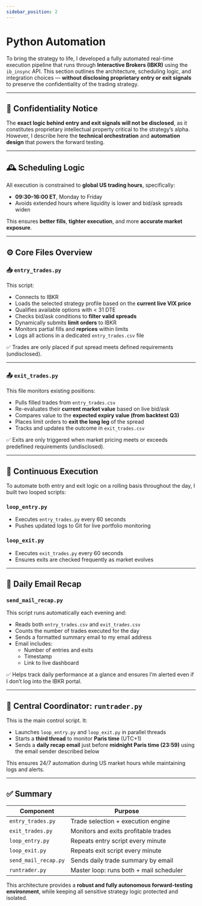 ```yaml
---
sidebar_position: 2
---
```


# Python Automation

To bring the strategy to life, I developed a fully automated real-time execution pipeline that runs through **Interactive Brokers (IBKR)** using the `ib_insync` API. This section outlines the architecture, scheduling logic, and integration choices — **without disclosing proprietary entry or exit signals** to preserve the confidentiality of the trading strategy.

---

## 🚫 Confidentiality Notice

The **exact logic behind entry and exit signals will not be disclosed**, as it constitutes proprietary intellectual property critical to the strategy’s alpha. However, I describe here the **technical orchestration** and **automation design** that powers the forward testing.

---


## 🕰️ Scheduling Logic

All execution is constrained to **global US trading hours**, specifically:
- **09:30–16:00 ET**, Monday to Friday
- Avoids extended hours where liquidity is lower and bid/ask spreads widen

This ensures **better fills**, **tighter execution**, and more **accurate market exposure**.

---

## ⚙️ Core Files Overview

### 📥 `entry_trades.py`

This script:
- Connects to IBKR
- Loads the selected strategy profile based on the **current live VIX price**
- Qualifies available options with < 31 DTE
- Checks bid/ask conditions to **filter valid spreads**
- Dynamically submits **limit orders** to IBKR
- Monitors partial fills and **reprices** within limits
- Logs all actions in a dedicated `entry_trades.csv` file

✅ Trades are only placed if put spread meets defined requirements (undisclosed).

---

### 📤 `exit_trades.py`

This file monitors existing positions:
- Pulls filled trades from `entry_trades.csv`
- Re-evaluates their **current market value** based on live bid/ask
- Compares value to the **expected expiry value (from backtest Q3)**
- Places limit orders to **exit the long leg** of the spread
- Tracks and updates the outcome in `exit_trades.csv`

✅ Exits are only triggered when market pricing meets or exceeds predefined requirements (undisclosed).

---

## 🔁 Continuous Execution

To automate both entry and exit logic on a rolling basis throughout the day, I built two looped scripts:

### `loop_entry.py`
- Executes `entry_trades.py` every 60 seconds
- Pushes updated logs to Git for live portfolio monitoring

### `loop_exit.py`
- Executes `exit_trades.py` every 60 seconds
- Ensures exits are checked frequently as market evolves

---

## 📧 Daily Email Recap

### `send_mail_recap.py`

This script runs automatically each evening and:
- Reads both `entry_trades.csv` and `exit_trades.csv`
- Counts the number of trades executed for the day
- Sends a formatted summary email to my email address
- Email includes:
  - Number of entries and exits
  - Timestamp
  - Link to live dashboard

✅ Helps track daily performance at a glance and ensures I’m alerted even if I don’t log into the IBKR portal.

---


## 🧠 Central Coordinator: `runtrader.py`

This is the main control script. It:
- Launches `loop_entry.py` and `loop_exit.py` in parallel threads
- Starts a **third thread** to monitor **Paris time** (UTC+1)
- Sends a **daily recap email** just before **midnight Paris time (23:59)** using the email sender described below

This ensures 24/7 automation during US market hours while maintaining logs and alerts.

---


## ✅ Summary

| Component        | Purpose                                |
|------------------|----------------------------------------|
| `entry_trades.py` | Trade selection + execution engine     |
| `exit_trades.py`  | Monitors and exits profitable trades   |
| `loop_entry.py`   | Repeats entry script every minute      |
| `loop_exit.py`    | Repeats exit script every minute       |
| `send_mail_recap.py` | Sends daily trade summary by email  |
| `runtrader.py`    | Master loop: runs both + mail scheduler|

This architecture provides a **robust and fully autonomous forward-testing environment**, while keeping all sensitive strategy logic protected and isolated.
